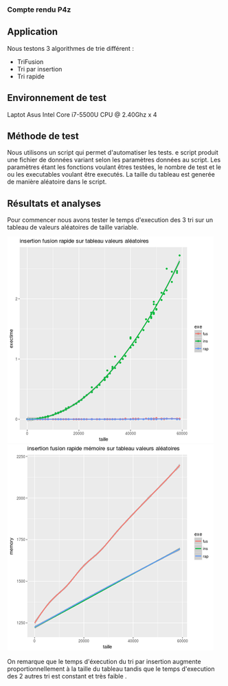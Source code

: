 ### Compte rendu P4z 

## Application

Nous testons 3 algorithmes de trie différent : 

* TriFusion
* Tri par insertion
* Tri rapide

## Environnement de test

Laptot Asus Intel Core i7-5500U CPU @ 2.40Ghz x 4


## Méthode de test

Nous utilisons un script qui permet d'automatiser les tests. e script produit
une fichier de données variant selon les paramètres données au script.
Les paramètres étant les fonctions voulant êtres testées, le nombre de test 
et le ou les executables voulant être executés. La taille du tableau est generée 
de manière aléatoire dans le script.




## Résultats et analyses

Pour commencer nous avons tester le temps d'execution des 3 tri sur un tableau de valeurs aléatoires
de taille variable.

![exectime](./Graphs/3tri/Exectime.png)
![exectime](./Graphs/3tri/insertionFusionRapideMemoryCourbes.png)

On remarque que le temps d'éxecution du tri par insertion augmente proportionnellement 
à la taille du tableau tandis que le temps d'execution des 2 autres tri est constant et très faible
.


